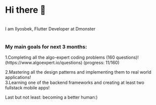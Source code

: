 
<h1>Hi there 👋</h1> </br>
I am Ilyosbek, Flutter Developer at Dmonster</br></br>
<h3>My main goals for next 3 months:</h3>
1.Completing all the algo-expert coding problems (160 questions)! (https://www.algoexpert.io/questions) (progress: 11/160) </br>

2.Mastering all the design patterns and implementing them to real world applications!</br>
3.Learning one of the backend frameworks and creating at least two fullstack mobile apps!</br>

Last but not least: becoming a better human:)





